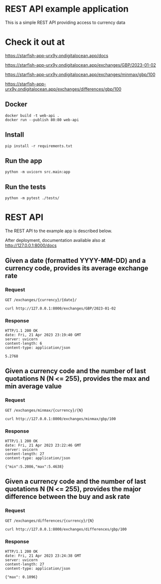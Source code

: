 # REST API example application

This is a simple REST API providing access to currency data

# Check it out at

https://starfish-app-urx9y.ondigitalocean.app/docs  

https://starfish-app-urx9y.ondigitalocean.app/exchanges/GBP/2023-01-02

https://starfish-app-urx9y.ondigitalocean.app/exchanges/minmax/gbp/100

https://starfish-app-urx9y.ondigitalocean.app/exchanges/differences/gbp/100

## Docker

    docker build -t web-api .
    docker run --publish 80:80 web-api

## Install

    pip install -r requirements.txt

## Run the app

    python -m uvicorn src.main:app

## Run the tests

    python -m pytest ./tests/

# REST API

The REST API to the example app is described below.

After deployment, documentation avaliable also at http://127.0.0.1:8000/docs

## Given a date (formatted YYYY-MM-DD) and a currency code, provides its average exchange rate

### Request

`GET /exchanges/{currency}/{date}/`

    curl http://127.0.0.1:8000/exchanges/GBP/2023-01-02

### Response

    HTTP/1.1 200 OK
    date: Fri, 21 Apr 2023 23:19:40 GMT
    server: uvicorn
    content-length: 6
    content-type: application/json

    5.2768

## Given a currency code and the number of last quotations N (N <= 255), provides the max and min average value 

### Request

`GET /exchanges/minmax/{currency}/{N}`

    curl http://127.0.0.1:8000/exchanges/minmax/gbp/100

### Response

    HTTP/1.1 200 OK
    date: Fri, 21 Apr 2023 23:22:46 GMT
    server: uvicorn
    content-length: 27
    content-type: application/json

    {"min":5.2086,"max":5.4638}

## Given a currency code and the number of last quotations N (N <= 255), provides the major difference between the buy and ask rate

### Request

`GET /exchanges/differences/{currency}/{N}`

    curl http://127.0.0.1:8000/exchanges/differences/gbp/100

### Response

    HTTP/1.1 200 OK
    date: Fri, 21 Apr 2023 23:24:38 GMT
    server: uvicorn
    content-length: 27
    content-type: application/json

    {"max": 0.1096}

